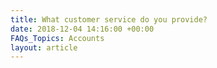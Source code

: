 ```yaml
---
title: What customer service do you provide?
date: 2018-12-04 14:16:00 +00:00
FAQs_Topics: Accounts
layout: article
---
```


